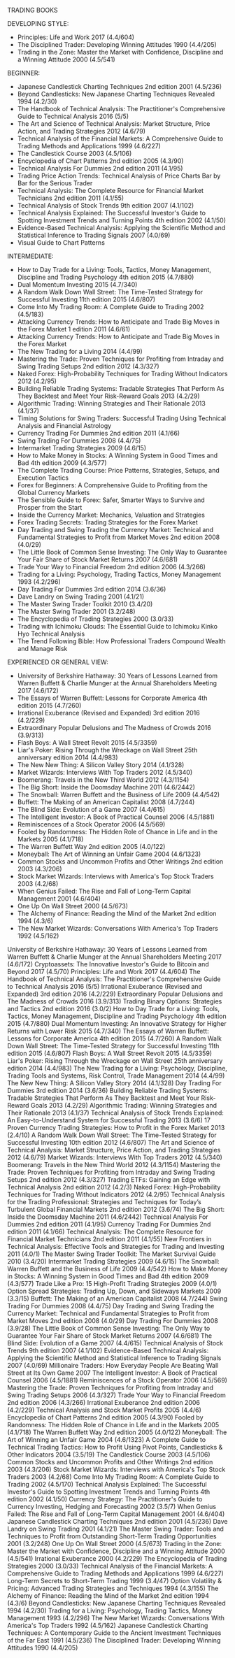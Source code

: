 TRADING BOOKS

DEVELOPING STYLE:
- Principles: Life and Work 2017 (4.4/604)
- The Disciplined Trader: Developing Winning Attitudes 1990 (4.4/205)
- Trading in the Zone: Master the Market with Confidence, Discipline and a Winning Attitude 2000 (4.5/541)


BEGINNER:
- Japanese Candlestick Charting Techniques 2nd edition 2001 (4.5/236)
- Beyond Candlesticks: New Japanese Charting Techniques Revealed 1994 (4.2/30)
- The Handbook of Technical Analysis: The Practitioner's Comprehensive Guide to Technical Analysis 2016 (5/5)
- The Art and Science of Technical Analysis: Market Structure, Price Action, and Trading Strategies 2012 (4.6/79)
- Technical Analysis of the Financial Markets: A Comprehensive Guide to Trading Methods and Applications 1999 (4.6/227)
- The Candlestick Course 2003 (4.5/106)
- Encyclopedia of Chart Patterns 2nd edition 2005 (4.3/90)
- Technical Analysis For Dummies 2nd edition 2011 (4.1/95)
- Trading Price Action Trends: Technical Analysis of Price Charts Bar by Bar for the Serious Trader
- Technical Analysis: The Complete Resource for Financial Market Technicians 2nd edition 2011 (4.1/55)
- Technical Analysis of Stock Trends 9th edition 2007 (4.1/102)
- Technical Analysis Explained: The Successful Investor's Guide to Spotting Investment Trends and Turning Points 4th edition 2002 (4.1/50)
- Evidence-Based Technical Analysis: Applying the Scientific Method and Statistical Inference to Trading Signals 2007 (4.0/69)
- Visual Guide to Chart Patterns


INTERMEDIATE:
- How to Day Trade for a Living: Tools, Tactics, Money Management, Discipline and Trading Psychology 4th edition 2015 (4.7/880)
- Dual Momentum Investing 2015 (4.7/340)
- A Random Walk Down Wall Street: The Time-Tested Strategy for Successful Investing 11th edition 2015 (4.6/807)
- Come Into My Trading Room: A Complete Guide to Trading 2002 (4.5/183)
- Attacking Currency Trends: How to Anticipate and Trade Big Moves in the Forex Market 1 edition 2011 (4.6/61)
- Attacking Currency Trends: How to Anticipate and Trade Big Moves in the Forex Market
- The New Trading for a Living 2014 (4.4/99)
- Mastering the Trade: Proven Techniques for Profiting from Intraday and Swing Trading Setups 2nd edition 2012 (4.3/327)
- Naked Forex: High-Probability Techniques for Trading Without Indicators 2012 (4.2/95)
- Building Reliable Trading Systems: Tradable Strategies That Perform As They Backtest and Meet Your Risk-Reward Goals 2013 (4.2/29)
- Algorithmic Trading: Winning Strategies and Their Rationale 2013 (4.1/37)
- Timing Solutions for Swing Traders: Successful Trading Using Technical Analysis and Financial Astrology
- Currency Trading For Dummies 2nd edition 2011 (4.1/66)
- Swing Trading For Dummies 2008 (4.4/75)
- Intermarket Trading Strategies 2009 (4.6/15)
- How to Make Money in Stocks: A Winning System in Good Times and Bad 4th edition 2009 (4.3/577)
- The Complete Trading Course: Price Patterns, Strategies, Setups, and Execution Tactics
- Forex for Beginners: A Comprehensive Guide to Profiting from the Global Currency Markets
- The Sensible Guide to Forex: Safer, Smarter Ways to Survive and Prosper from the Start
- Inside the Currency Market: Mechanics, Valuation and Strategies
- Forex Trading Secrets: Trading Strategies for the Forex Market
- Day Trading and Swing Trading the Currency Market: Technical and Fundamental Strategies to Profit from Market Moves 2nd edition 2008 (4.0/29)
- The Little Book of Common Sense Investing: The Only Way to Guarantee Your Fair Share of Stock Market Returns 2007 (4.6/681)
- Trade Your Way to Financial Freedom 2nd edition 2006 (4.3/266)
- Trading for a Living: Psychology, Trading Tactics, Money Management 1993 (4.2/296)
- Day Trading For Dummies 3rd edition 2014 (3.6/36)
- Dave Landry on Swing Trading 2001 (4.1/21)
- The Master Swing Trader Toolkit 2010 (3.4/20)
- The Master Swing Trader 2001 (3.2/248)
- The Encyclopedia of Trading Strategies 2000 (3.0/33)
- Trading with Ichimoku Clouds: The Essential Guide to Ichimoku Kinko Hyo Technical Analysis
- The Trend Following Bible: How Professional Traders Compound Wealth and Manage Risk


EXPERIENCED OR GENERAL VIEW:
- University of Berkshire Hathaway: 30 Years of Lessons Learned from Warren Buffett & Charlie Munger at the Annual Shareholders Meeting 2017 (4.6/172)
- The Essays of Warren Buffett: Lessons for Corporate America 4th edition 2015 (4.7/260)
- Irrational Exuberance (Revised and Expanded) 3rd edition 2016 (4.2/229)
- Extraordinary Popular Delusions and The Madness of Crowds 2016 (3.9/313)
- Flash Boys: A Wall Street Revolt 2015 (4.5/3359)
- Liar's Poker: Rising Through the Wreckage on Wall Street 25th anniversary edition 2014 (4.4/983)
- The New New Thing: A Silicon Valley Story 2014 (4.1/328)
- Market Wizards: Interviews With Top Traders 2012 (4.5/340)
- Boomerang: Travels in the New Third World 2012 (4.3/1154)
- The Big Short: Inside the Doomsday Machine 2011 (4.6/2442)
- The Snowball: Warren Buffett and the Business of Life 2009 (4.4/542)
- Buffett: The Making of an American Capitalist 2008 (4.7/244)
- The Blind Side: Evolution of a Game 2007 (4.4/615)
- The Intelligent Investor: A Book of Practical Counsel 2006 (4.5/1881)
- Reminiscences of a Stock Operator 2006 (4.5/569)
- Fooled by Randomness: The Hidden Role of Chance in Life and in the Markets 2005 (4.1/718)
- The Warren Buffett Way 2nd edition 2005 (4.0/122)
- Moneyball: The Art of Winning an Unfair Game 2004 (4.6/1323)
- Common Stocks and Uncommon Profits and Other Writings 2nd edition 2003 (4.3/206)
- Stock Market Wizards: Interviews with America's Top Stock Traders 2003 (4.2/68)
- When Genius Failed: The Rise and Fall of Long-Term Capital Management 2001 (4.6/404)
- One Up On Wall Street 2000 (4.5/673)
- The Alchemy of Finance: Reading the Mind of the Market 2nd edition 1994 (4.3/6)
- The New Market Wizards: Conversations With America's Top Traders 1992 (4.5/162)



University of Berkshire Hathaway: 30 Years of Lessons Learned from Warren Buffett & Charlie Munger at the Annual Shareholders Meeting 2017 (4.6/172)
Cryptoassets: The Innovative Investor's Guide to Bitcoin and Beyond 2017 (4.5/70)
Principles: Life and Work 2017 (4.4/604)
The Handbook of Technical Analysis: The Practitioner's Comprehensive Guide to Technical Analysis 2016 (5/5)
Irrational Exuberance (Revised and Expanded) 3rd edition 2016 (4.2/229)
Extraordinary Popular Delusions and The Madness of Crowds 2016 (3.9/313)
Trading Binary Options: Strategies and Tactics 2nd edition 2016 (3.0/2)
How to Day Trade for a Living: Tools, Tactics, Money Management, Discipline and Trading Psychology 4th edition 2015 (4.7/880)
Dual Momentum Investing: An Innovative Strategy for Higher Returns with Lower Risk 2015 (4.7/340)
The Essays of Warren Buffett: Lessons for Corporate America 4th edition 2015 (4.7/260)
A Random Walk Down Wall Street: The Time-Tested Strategy for Successful Investing 11th edition 2015 (4.6/807)
Flash Boys: A Wall Street Revolt 2015 (4.5/3359)
Liar's Poker: Rising Through the Wreckage on Wall Street 25th anniversary edition 2014 (4.4/983)
The New Trading for a Living: Psychology, Discipline, Trading Tools and Systems, Risk Control, Trade Management 2014 (4.4/99)
The New New Thing: A Silicon Valley Story 2014 (4.1/328)
Day Trading For Dummies 3rd edition 2014 (3.6/36)
Building Reliable Trading Systems: Tradable Strategies That Perform As They Backtest and Meet Your Risk-Reward Goals 2013 (4.2/29)
Algorithmic Trading: Winning Strategies and Their Rationale 2013 (4.1/37)
Technical Analysis of Stock Trends Explained: An Easy-to-Understand System for Successful Trading 2013 (3.6/6)
17 Proven Currency Trading Strategies: How to Profit in the Forex Market 2013 (2.4/10)
A Random Walk Down Wall Street: The Time-Tested Strategy for Successful Investing 10th edition 2012 (4.6/807)
The Art and Science of Technical Analysis: Market Structure, Price Action, and Trading Strategies 2012 (4.6/79)
Market Wizards: Interviews With Top Traders 2012 (4.5/340)
Boomerang: Travels in the New Third World 2012 (4.3/1154)
Mastering the Trade: Proven Techniques for Profiting from Intraday and Swing Trading Setups 2nd edition 2012 (4.3/327)
Trading ETFs: Gaining an Edge with Technical Analysis 2nd edition 2012 (4.2/3)
Naked Forex: High-Probability Techniques for Trading Without Indicators 2012 (4.2/95)
Technical Analysis for the Trading Professional: Strategies and Techniques for Today’s Turbulent Global Financial Markets 2nd edition 2012 (3.6/74)
The Big Short: Inside the Doomsday Machine 2011 (4.6/2442)
Technical Analysis For Dummies 2nd edition 2011 (4.1/95)
Currency Trading For Dummies 2nd edition 2011 (4.1/66)
Technical Analysis: The Complete Resource for Financial Market Technicians 2nd edition 2011 (4.1/55)
New Frontiers in Technical Analysis: Effective Tools and Strategies for Trading and Investing 2011 (4.0/1)
The Master Swing Trader Toolkit: The Market Survival Guide 2010 (3.4/20)
Intermarket Trading Strategies 2009 (4.6/15)
The Snowball: Warren Buffett and the Business of Life 2009 (4.4/542)
How to Make Money in Stocks: A Winning System in Good Times and Bad 4th edition 2009 (4.3/577)
Trade Like a Pro: 15 High-Profit Trading Strategies 2009 (4.0/1)
Option Spread Strategies: Trading Up, Down, and Sideways Markets 2009 (3.3/15)
Buffett: The Making of an American Capitalist 2008 (4.7/244)
Swing Trading For Dummies 2008 (4.4/75)
Day Trading and Swing Trading the Currency Market: Technical and Fundamental Strategies to Profit from Market Moves 2nd edition 2008 (4.0/29)
Day Trading For Dummies 2008 (3.9/28)
The Little Book of Common Sense Investing: The Only Way to Guarantee Your Fair Share of Stock Market Returns 2007 (4.6/681)
The Blind Side: Evolution of a Game 2007 (4.4/615)
Technical Analysis of Stock Trends 9th edition 2007 (4.1/102)
Evidence-Based Technical Analysis: Applying the Scientific Method and Statistical Inference to Trading Signals 2007 (4.0/69)
Millionaire Traders: How Everyday People Are Beating Wall Street at Its Own Game 2007
The Intelligent Investor: A Book of Practical Counsel 2006 (4.5/1881)
Reminiscences of a Stock Operator 2006 (4.5/569)
Mastering the Trade: Proven Techniques for Profiting from Intraday and Swing Trading Setups 2006 (4.3/327)
Trade Your Way to Financial Freedom 2nd edition 2006 (4.3/266)
Irrational Exuberance 2nd edition 2006 (4.2/229)
Technical Analysis and Stock Market Profits 2005 (4.4/6)
Encyclopedia of Chart Patterns 2nd edition 2005 (4.3/90)
Fooled by Randomness: The Hidden Role of Chance in Life and in the Markets 2005 (4.1/718)
The Warren Buffett Way 2nd edition 2005 (4.0/122)
Moneyball: The Art of Winning an Unfair Game 2004 (4.6/1323)
A Complete Guide to Technical Trading Tactics: How to Profit Using Pivot Points, Candlesticks & Other Indicators 2004 (3.5/19)
The Candlestick Course 2003 (4.5/106)
Common Stocks and Uncommon Profits and Other Writings 2nd edition 2003 (4.3/206)
Stock Market Wizards: Interviews with America's Top Stock Traders 2003 (4.2/68)
Come Into My Trading Room: A Complete Guide to Trading 2002 (4.5/170)
Technical Analysis Explained: The Successful Investor's Guide to Spotting Investment Trends and Turning Points 4th edition 2002 (4.1/50)
Currency Strategy: The Practitioner's Guide to Currency Investing, Hedging and Forecasting 2002 (3.5/7)
When Genius Failed: The Rise and Fall of Long-Term Capital Management 2001 (4.6/404)
Japanese Candlestick Charting Techniques 2nd edition 2001 (4.5/236)
Dave Landry on Swing Trading 2001 (4.1/21)
The Master Swing Trader: Tools and Techniques to Profit from Outstanding Short-Term Trading Opportunities 2001 (3.2/248)
One Up On Wall Street 2000 (4.5/673)
Trading in the Zone: Master the Market with Confidence, Discipline and a Winning Attitude 2000 (4.5/541)
Irrational Exuberance 2000 (4.2/229)
The Encyclopedia of Trading Strategies 2000 (3.0/33)
Technical Analysis of the Financial Markets: A Comprehensive Guide to Trading Methods and Applications 1999 (4.6/227)
Long-Term Secrets to Short-Term Trading 1999 (3.4/47)
Option Volatility & Pricing: Advanced Trading Strategies and Techniques 1994 (4.3/155)
The Alchemy of Finance: Reading the Mind of the Market 2nd edition 1994 (4.3/6)
Beyond Candlesticks: New Japanese Charting Techniques Revealed 1994 (4.2/30)
Trading for a Living: Psychology, Trading Tactics, Money Management 1993 (4.2/296)
The New Market Wizards: Conversations With America's Top Traders 1992 (4.5/162)
Japanese Candlestick Charting Techniques: A Contemporary Guide to the Ancient Investment Techniques of the Far East 1991 (4.5/236)
The Disciplined Trader: Developing Winning Attitudes 1990 (4.4/205)

